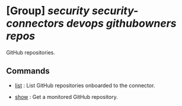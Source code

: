 # [Group] _security security-connectors devops githubowners repos_

GitHub repositories.

## Commands

- [list](/Commands/security/security-connectors/devops/githubowners/repos/_list.md)
: List GitHub repositories onboarded to the connector.

- [show](/Commands/security/security-connectors/devops/githubowners/repos/_show.md)
: Get a monitored GitHub repository.
